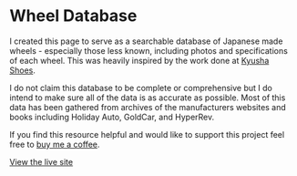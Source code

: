 # Wheel Database

I created this page to serve as a searchable database of Japanese made wheels - especially those less known, including photos and specifications of each wheel. This was heavily inspired by the work done at [Kyusha Shoes](https://www.kyushashoes.com).

I do not claim this database to be complete or comprehensive but I do intend to make sure all of the data is as accurate as possible. Most of this data has been gathered from archives of the manufacturers websites and books including Holiday Auto, GoldCar, and HyperRev.

If you find this resource helpful and would like to support this project feel free to [buy me a coffee](https://paypal.me/chrisephoto).

[View the live site](https://chrisephoto.github.io/wheel-database/)
